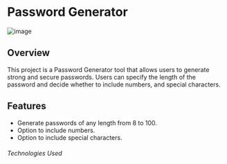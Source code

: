 # Password Generator
![image](https://github.com/user-attachments/assets/a6a48002-b47f-441e-9a71-e6424804c672)

## Overview

This project is a Password Generator tool that allows users to generate strong and secure passwords. Users can specify the length of the password and decide whether to include numbers,  and special characters.

## Features

- Generate passwords of any length from 8 to 100.
- Option to include numbers.
- Option to include special characters.

<h6>Technologies Used</h6>
